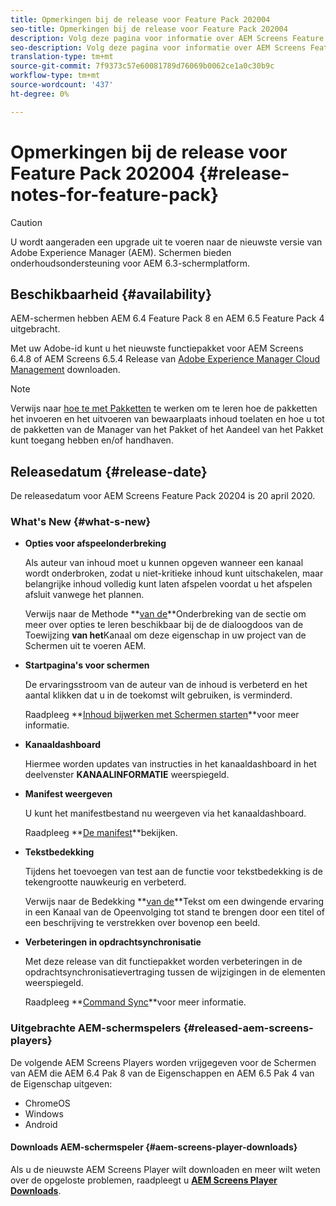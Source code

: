 ```yaml
---
title: Opmerkingen bij de release voor Feature Pack 202004
seo-title: Opmerkingen bij de release voor Feature Pack 202004
description: Volg deze pagina voor informatie over AEM Screens Feature Pack 202004 die op 20 april 2020 wordt vrijgegeven.
seo-description: Volg deze pagina voor informatie over AEM Screens Feature Pack 202004 die op 20 april 2020 wordt vrijgegeven.
translation-type: tm+mt
source-git-commit: 7f9373c57e60081789d76069b0062ce1a0c30b9c
workflow-type: tm+mt
source-wordcount: '437'
ht-degree: 0%

---
```



# Opmerkingen bij de release voor Feature Pack 202004 {#release-notes-for-feature-pack}

>[!CAUTION]
>
>U wordt aangeraden een upgrade uit te voeren naar de nieuwste versie van Adobe Experience Manager (AEM). Schermen bieden onderhoudsondersteuning voor AEM 6.3-schermplatform.

## Beschikbaarheid {#availability}

AEM-schermen hebben AEM 6.4 Feature Pack 8 en AEM 6.5 Feature Pack 4 uitgebracht.

Met uw Adobe-id kunt u het nieuwste functiepakket voor AEM Screens 6.4.8 of AEM Screens 6.5.4 Release van [Adobe Experience Manager Cloud Management](https://www.adobeaemcloud.com/content/packageshare/tools/login.html?resource=%2Fcontent%2Fmarketplace%2FmarketplaceProxy.html%3FpackagePath%3D%2Fcontent%2Fcompanies%2Fprivate%2Fsanjeev-adobe%2Fpackages%2FAEM%2520Screens%25206.5%2520FP4%2Fcq-6.5.0-featurepack-screens&amp;$$login$$=%24%24login%24%24) downloaden.

>[!NOTE]
>Verwijs naar [hoe te met Pakketten](https://docs.adobe.com/help/en/experience-manager-65/administering/contentmanagement/package-manager.html) te werken om te leren hoe de pakketten het invoeren en het uitvoeren van bewaarplaats inhoud toelaten en hoe u tot de pakketten van de Manager van het Pakket of het Aandeel van het Pakket kunt toegang hebben en/of handhaven.


## Releasedatum {#release-date}

De releasedatum voor AEM Screens Feature Pack 20204 is 20 april 2020.

### What&#39;s New {#what-s-new}

* **Opties voor afspeelonderbreking**

   Als auteur van inhoud moet u kunnen opgeven wanneer een kanaal wordt onderbroken, zodat u niet-kritieke inhoud kunt uitschakelen, maar belangrijke inhoud volledig kunt laten afspelen voordat u het afspelen afsluit vanwege het plannen.

   Verwijs naar de Methode **[van de](/help/user-guide/channel-assignment.md#interruption-method-channel)**Onderbreking van de sectie om meer over opties te leren beschikbaar bij de de dialoogdoos van de Toewijzing **van het**Kanaal om deze eigenschap in uw project van de Schermen uit te voeren AEM.

* **Startpagina&#39;s voor schermen**

   De ervaringsstroom van de auteur van de inhoud is verbeterd en het aantal klikken dat u in de toekomst wilt gebruiken, is verminderd.

   Raadpleeg **[Inhoud bijwerken met Schermen starten](launches.md)**voor meer informatie.

* **Kanaaldashboard**

   Hiermee worden updates van instructies in het kanaaldashboard in het deelvenster **KANAALINFORMATIE** weerspiegeld.


* **Manifest weergeven**

   U kunt het manifestbestand nu weergeven via het kanaaldashboard.

   Raadpleeg **[De manifest](/help/user-guide/managing-channels.md#view-manifest)**bekijken.

* **Tekstbedekking**

   Tijdens het toevoegen van test aan de functie voor tekstbedekking is de tekengrootte nauwkeurig en verbeterd.

   Verwijs naar de Bedekking **[van de](text-overlay.md)**Tekst om een dwingende ervaring in een Kanaal van de Opeenvolging tot stand te brengen door een titel of een beschrijving te verstrekken over bovenop een beeld.

* **Verbeteringen in opdrachtsynchronisatie**

   Met deze release van dit functiepakket worden verbeteringen in de opdrachtsynchronisatievertraging tussen de wijzigingen in de elementen weerspiegeld.

   Raadpleeg **[Command Sync](using-command-sync.md)**voor meer informatie.

### Uitgebrachte AEM-schermspelers {#released-aem-screens-players}

De volgende AEM Screens Players worden vrijgegeven voor de Schermen van AEM die AEM 6.4 Pak 8 van de Eigenschappen en AEM 6.5 Pak 4 van de Eigenschap uitgeven:

* ChromeOS
* Windows
* Android

#### Downloads AEM-schermspeler  {#aem-screens-player-downloads}

Als u de nieuwste AEM Screens Player wilt downloaden en meer wilt weten over de opgeloste problemen, raadpleegt u **[AEM Screens Player Downloads](https://download.macromedia.com/screens/)**.
